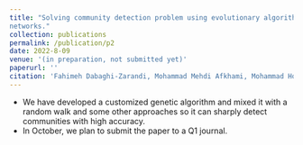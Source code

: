 ```yaml
---
title: "Solving community detection problem using evolutionary algorithm in social
networks."
collection: publications
permalink: /publication/p2
date: 2022-8-09
venue: '(in preparation, not submitted yet)'
paperurl: ''
citation: 'Fahimeh Dabaghi-Zarandi, Mohammad Mehdi Afkhami, Mohammad Hosein Ashoori, Parsa KamaliPour, Mohammad Amin Ahmadi, &quot;Solving community detection problem using evolutionary algorithm in social networks.&quot; (in preparation, not submitted yet).'
---
```

- We have developed a customized genetic algorithm and mixed it with a random walk and some other approaches so it can sharply detect communities with high accuracy.
- In October, we plan to submit the paper to a Q1 journal.

